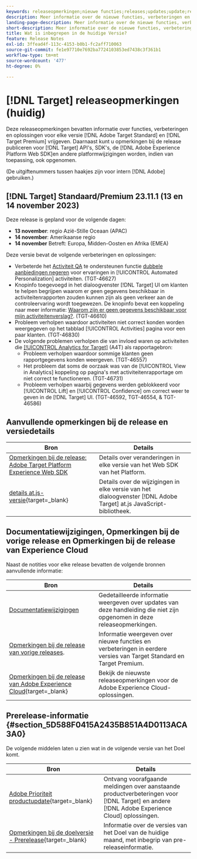 ```yaml
---
keywords: releaseopmerkingen;nieuwe functies;releases;updates;update;release;verbetering;verbeteringen;oplossingen;foutoplossingen;updates
description: Meer informatie over de nieuwe functies, verbeteringen en oplossingen die zijn opgenomen in de huidige release van [!DNL Adobe Target], inclusief SDK's, API's en JavaScript-bibliotheken.
landing-page-description: Meer informatie over de nieuwe functies, verbeteringen en oplossingen die zijn opgenomen in de huidige release van [!DNL Adobe Target].
short-description: Meer informatie over de nieuwe functies, verbeteringen en oplossingen die zijn opgenomen in de huidige release van [!DNL Adobe Target].
title: Wat is inbegrepen in de huidige Versie?
feature: Release Notes
exl-id: 3ffead4f-113c-4153-b0b1-fc2aff710063
source-git-commit: fe1e97710e7692ba7724103853ed7438c3f361b1
workflow-type: tm+mt
source-wordcount: '477'
ht-degree: 0%

---
```


# [!DNL Target] releaseopmerkingen (huidig)

Deze releaseopmerkingen bevatten informatie over functies, verbeteringen en oplossingen voor elke versie [!DNL Adobe Target Standard] en [!DNL Target Premium] vrijgeven. Daarnaast kunt u opmerkingen bij de release publiceren voor [!DNL Target] API&#39;s, SDK&#39;s, de [!DNL Adobe Experience Platform Web SDK]en andere platformwijzigingen worden, indien van toepassing, ook opgenomen.

(De uitgiftenummers tussen haakjes zijn voor intern [!DNL Adobe] gebruiken.)

## [!DNL Target] Standaard/Premium 23.11.1 (13 en 14 november 2023)

Deze release is gepland voor de volgende dagen:

* **13 november**: regio Azië-Stille Oceaan (APAC)
* **14 november**: Amerikaanse regio
* **14 november** Betreft: Europa, Midden-Oosten en Afrika (EMEA)

Deze versie bevat de volgende verbeteringen en oplossingen:

* Verbeterde het [Activiteit QA](/help/main/c-activities/c-activity-qa/activity-qa.md) te ondersteunen functie [dubbele aanbiedingen negeren](/help/main/c-activities/t-automated-personalization/managing-exclusions.md) voor ervaringen in [!UICONTROL Automated Personalization] activiteiten. (TGT-46627)
* Knopinfo toegevoegd in het dialoogvenster [!DNL Target] UI om klanten te helpen begrijpen waarom er geen gegevens beschikbaar in activiteitenrapporten zouden kunnen zijn als geen verkeer aan de controleervaring wordt toegewezen. De knopinfo bevat een koppeling naar meer informatie: [Waarom zijn er geen gegevens beschikbaar voor mijn activiteitenverslag?](/help/main/c-reports/reporting-frequently-asked-questions.md#section_E4722F6445884130951DF79981C8289B). (TGT-46610)
* Probleem verholpen waardoor activiteiten niet correct konden worden weergegeven op het tabblad [!UICONTROL Activities] pagina voor een paar klanten. (TGT-46830)
* De volgende problemen verholpen die van invloed waren op activiteiten die [[!UICONTROL Analytics for Target]](/help/main/c-integrating-target-with-mac/a4t/a4t.md) (A4T) als rapportagebron:
   * Probleem verholpen waardoor sommige klanten geen rapportgegevens konden weergeven. (TGT-46557)
   * Het probleem dat soms de oorzaak was van de [!UICONTROL View in Analytics] koppeling op pagina&#39;s met activiteitenrapportage om niet correct te functioneren. (TGT-46731)
   * Probleem verholpen waarbij gegevens werden geblokkeerd voor [!UICONTROL Lift] en [!UICONTROL Confidence] om correct weer te geven in de [!DNL Target] UI. (TGT-46592, TGT-46554, &amp; TGT-46586)

## Aanvullende opmerkingen bij de release en versiedetails

| Bron | Details |
|--- |--- |
| [Opmerkingen bij de release: Adobe Target Platform Experience Web SDK](https://experienceleague.adobe.com/docs/experience-platform/edge/release-notes.html?lang=en) | Details over veranderingen in elke versie van het Web SDK van het Platform. |
| [details at.js-versie](https://experienceleague.adobe.com/docs/target-dev/developer/client-side/at-js-implementation/target-atjs-versions.html){target=_blank} | Details over de wijzigingen in elke versie van het dialoogvenster [!DNL Adobe Target] at.js JavaScript-bibliotheek. |

## Documentatiewijzigingen, Opmerkingen bij de vorige release en Opmerkingen bij de release van Experience Cloud

Naast de notities voor elke release bevatten de volgende bronnen aanvullende informatie:

| Bron | Details |
|--- |--- |
| [Documentatiewijzigingen](/help/main/r-release-notes/doc-change.md) | Gedetailleerde informatie weergeven over updates van deze handleiding die niet zijn opgenomen in deze releaseopmerkingen. |
| [Opmerkingen bij de release van vorige releases](/help/main/r-release-notes/release-notes-for-previous-releases.md). | Informatie weergeven over nieuwe functies en verbeteringen in eerdere versies van Target Standard en Target Premium. |
| [Opmerkingen bij de release van Adobe Experience Cloud](https://experienceleague.adobe.com/docs/release-notes/experience-cloud/current.html){target=_blank} | Bekijk de nieuwste releaseopmerkingen voor de Adobe Experience Cloud-oplossingen. |

## Prerelease-informatie {#section_5D588F0415A2435B851A4D0113ACA3A0}

De volgende middelen laten u zien wat in de volgende versie van het Doel komt.

| Bron | Details |
|--- |--- |
| [Adobe Prioriteit productupdate](https://www.adobe.com/subscription/priority-product-update.html){target=_blank} | Ontvang voorafgaande meldingen over aanstaande productverbeteringen voor [!DNL Target] en andere [!DNL Adobe Experience Cloud] oplossingen. |
| [Opmerkingen bij de doelversie - Prerelease](/help/main/r-release-notes/target-release-notes.md){target=_blank} | Informatie over de versies van het Doel van de huidige maand, met inbegrip van pre-releaseinformatie. |
